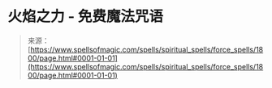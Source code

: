 <!--yml

category: 未分类

date: 2024-06-12 18:35:09

-->

# 火焰之力 - 免费魔法咒语

> 来源：[https://www.spellsofmagic.com/spells/spiritual_spells/force_spells/1800/page.html#0001-01-01](https://www.spellsofmagic.com/spells/spiritual_spells/force_spells/1800/page.html#0001-01-01)
